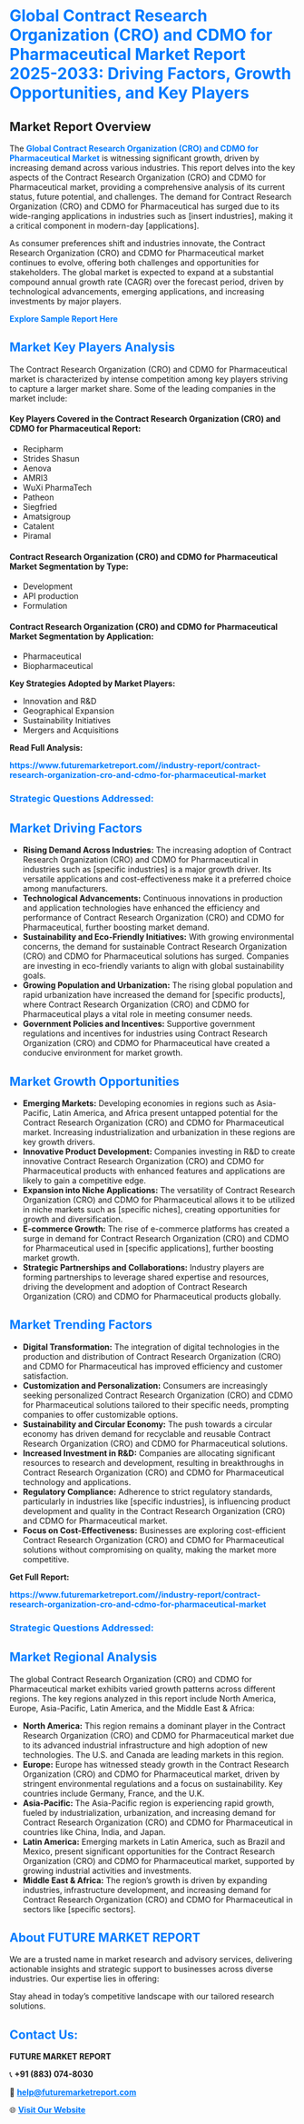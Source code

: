<h1 style="color: #007BFF;">Global Contract Research Organization (CRO) and CDMO for Pharmaceutical Market Report 2025-2033: Driving Factors, Growth Opportunities, and Key Players</h1>

<section id="overview">
<h2>Market Report Overview</h2>
<p>The <a href="https://www.futuremarketreport.com//industry-report/contract-research-organization-cro-and-cdmo-for-pharmaceutical-market" style="color: #007BFF; text-decoration: none;"><strong>Global Contract Research Organization (CRO) and CDMO for Pharmaceutical Market</strong></a> is witnessing significant growth, driven by increasing demand across various industries. This report delves into the key aspects of the Contract Research Organization (CRO) and CDMO for Pharmaceutical market, providing a comprehensive analysis of its current status, future potential, and challenges. The demand for Contract Research Organization (CRO) and CDMO for Pharmaceutical has surged due to its wide-ranging applications in industries such as [insert industries], making it a critical component in modern-day [applications].</p>
<p>As consumer preferences shift and industries innovate, the Contract Research Organization (CRO) and CDMO for Pharmaceutical market continues to evolve, offering both challenges and opportunities for stakeholders. The global market is expected to expand at a substantial compound annual growth rate (CAGR) over the forecast period, driven by technological advancements, emerging applications, and increasing investments by major players.</p>
</section>

<section id="overview">
<p><a href="https://www.futuremarketreport.com//request-sample/reportId=78591" style="color: #007BFF; text-decoration: none;"><strong>Explore Sample Report Here</strong></a></p>
</section>

<section id="key-players">
<h2 style="color: #007BFF;">Market Key Players Analysis</h2>
<p>The Contract Research Organization (CRO) and CDMO for Pharmaceutical market is characterized by intense competition among key players striving to capture a larger market share. Some of the leading companies in the market include:</p>
<h4>Key Players Covered in the Contract Research Organization (CRO) and CDMO for Pharmaceutical Report:</h4>
<ul><li>Recipharm</li><li>Strides Shasun</li><li>Aenova</li><li>AMRI3</li><li>WuXi PharmaTech</li><li>Patheon</li><li>Siegfried</li><li>Amatsigroup</li><li>Catalent</li><li>Piramal</li></ul>
<h4>Contract Research Organization (CRO) and CDMO for Pharmaceutical Market Segmentation by Type:</h4>
<ul><li>Development</li><li>API production</li><li>Formulation</li></ul>

<h4>Contract Research Organization (CRO) and CDMO for Pharmaceutical Market Segmentation by Application:</h4>
<ul><li>Pharmaceutical</li><li>Biopharmaceutical</li></ul>
<p><strong>Key Strategies Adopted by Market Players:</strong></p>
<ul>
<li>Innovation and R&D</li>
<li>Geographical Expansion</li>
<li>Sustainability Initiatives</li>
<li>Mergers and Acquisitions</li>
</ul>
</section>

<section>
<p><strong>Read Full Analysis: </strong></p><a href="https://www.futuremarketreport.com//industry-report/contract-research-organization-cro-and-cdmo-for-pharmaceutical-market" style="color: #007BFF; text-decoration: none;"><strong>https://www.futuremarketreport.com//industry-report/contract-research-organization-cro-and-cdmo-for-pharmaceutical-market</strong></a>
<h3 style="color: #007BFF;">Strategic Questions Addressed:</h3>
</section>

<section id="driving-factors">
<h2 style="color: #007BFF;">Market Driving Factors</h2>
<ul>
<li><strong>Rising Demand Across Industries:</strong> The increasing adoption of Contract Research Organization (CRO) and CDMO for Pharmaceutical in industries such as [specific industries] is a major growth driver. Its versatile applications and cost-effectiveness make it a preferred choice among manufacturers.</li>
<li><strong>Technological Advancements:</strong> Continuous innovations in production and application technologies have enhanced the efficiency and performance of Contract Research Organization (CRO) and CDMO for Pharmaceutical, further boosting market demand.</li>
<li><strong>Sustainability and Eco-Friendly Initiatives:</strong> With growing environmental concerns, the demand for sustainable Contract Research Organization (CRO) and CDMO for Pharmaceutical solutions has surged. Companies are investing in eco-friendly variants to align with global sustainability goals.</li>
<li><strong>Growing Population and Urbanization:</strong> The rising global population and rapid urbanization have increased the demand for [specific products], where Contract Research Organization (CRO) and CDMO for Pharmaceutical plays a vital role in meeting consumer needs.</li>
<li><strong>Government Policies and Incentives:</strong> Supportive government regulations and incentives for industries using Contract Research Organization (CRO) and CDMO for Pharmaceutical have created a conducive environment for market growth.</li>
</ul>
</section>

<section id="growth-opportunities">
<h2 style="color: #007BFF;">Market Growth Opportunities</h2>
<ul>
<li><strong>Emerging Markets:</strong> Developing economies in regions such as Asia-Pacific, Latin America, and Africa present untapped potential for the Contract Research Organization (CRO) and CDMO for Pharmaceutical market. Increasing industrialization and urbanization in these regions are key growth drivers.</li>
<li><strong>Innovative Product Development:</strong> Companies investing in R&D to create innovative Contract Research Organization (CRO) and CDMO for Pharmaceutical products with enhanced features and applications are likely to gain a competitive edge.</li>
<li><strong>Expansion into Niche Applications:</strong> The versatility of Contract Research Organization (CRO) and CDMO for Pharmaceutical allows it to be utilized in niche markets such as [specific niches], creating opportunities for growth and diversification.</li>
<li><strong>E-commerce Growth:</strong> The rise of e-commerce platforms has created a surge in demand for Contract Research Organization (CRO) and CDMO for Pharmaceutical used in [specific applications], further boosting market growth.</li>
<li><strong>Strategic Partnerships and Collaborations:</strong> Industry players are forming partnerships to leverage shared expertise and resources, driving the development and adoption of Contract Research Organization (CRO) and CDMO for Pharmaceutical products globally.</li>
</ul>
</section>

<section id="trending-factors">
<h2 style="color: #007BFF;">Market Trending Factors</h2>
<ul>
<li><strong>Digital Transformation:</strong> The integration of digital technologies in the production and distribution of Contract Research Organization (CRO) and CDMO for Pharmaceutical has improved efficiency and customer satisfaction.</li>
<li><strong>Customization and Personalization:</strong> Consumers are increasingly seeking personalized Contract Research Organization (CRO) and CDMO for Pharmaceutical solutions tailored to their specific needs, prompting companies to offer customizable options.</li>
<li><strong>Sustainability and Circular Economy:</strong> The push towards a circular economy has driven demand for recyclable and reusable Contract Research Organization (CRO) and CDMO for Pharmaceutical solutions.</li>
<li><strong>Increased Investment in R&D:</strong> Companies are allocating significant resources to research and development, resulting in breakthroughs in Contract Research Organization (CRO) and CDMO for Pharmaceutical technology and applications.</li>
<li><strong>Regulatory Compliance:</strong> Adherence to strict regulatory standards, particularly in industries like [specific industries], is influencing product development and quality in the Contract Research Organization (CRO) and CDMO for Pharmaceutical market.</li>
<li><strong>Focus on Cost-Effectiveness:</strong> Businesses are exploring cost-efficient Contract Research Organization (CRO) and CDMO for Pharmaceutical solutions without compromising on quality, making the market more competitive.</li>
</ul>
</section>

<section>
<p><strong>Get Full Report: </strong></p><a href="https://www.futuremarketreport.com//industry-report/contract-research-organization-cro-and-cdmo-for-pharmaceutical-market" style="color: #007BFF; text-decoration: none;"><strong>https://www.futuremarketreport.com//industry-report/contract-research-organization-cro-and-cdmo-for-pharmaceutical-market</strong></a>
<h3 style="color: #007BFF;">Strategic Questions Addressed:</h3>
</section>


<section id="regional-analysis">
<h2 style="color: #007BFF;">Market Regional Analysis</h2>
<p>The global Contract Research Organization (CRO) and CDMO for Pharmaceutical market exhibits varied growth patterns across different regions. The key regions analyzed in this report include North America, Europe, Asia-Pacific, Latin America, and the Middle East & Africa:</p>
<ul>
<li><strong>North America:</strong> This region remains a dominant player in the Contract Research Organization (CRO) and CDMO for Pharmaceutical market due to its advanced industrial infrastructure and high adoption of new technologies. The U.S. and Canada are leading markets in this region.</li>
<li><strong>Europe:</strong> Europe has witnessed steady growth in the Contract Research Organization (CRO) and CDMO for Pharmaceutical market, driven by stringent environmental regulations and a focus on sustainability. Key countries include Germany, France, and the U.K.</li>
<li><strong>Asia-Pacific:</strong> The Asia-Pacific region is experiencing rapid growth, fueled by industrialization, urbanization, and increasing demand for Contract Research Organization (CRO) and CDMO for Pharmaceutical in countries like China, India, and Japan.</li>
<li><strong>Latin America:</strong> Emerging markets in Latin America, such as Brazil and Mexico, present significant opportunities for the Contract Research Organization (CRO) and CDMO for Pharmaceutical market, supported by growing industrial activities and investments.</li>
<li><strong>Middle East & Africa:</strong> The region’s growth is driven by expanding industries, infrastructure development, and increasing demand for Contract Research Organization (CRO) and CDMO for Pharmaceutical in sectors like [specific sectors].</li>
</ul>
</section>

<footer>
<h2 style="color: #007BFF;">About FUTURE MARKET REPORT</h2>
<p>We are a trusted name in market research and advisory services, delivering actionable insights and strategic support to businesses across diverse industries. Our expertise lies in offering:</p>

<p>Stay ahead in today’s competitive landscape with our tailored research solutions.</p>

<h2 style="color: #007BFF;">Contact Us:</h2>
<p><strong>FUTURE MARKET REPORT</strong></p>
<p>📞 <strong>+91 (883) 074-8030</strong></p>
<p>📧 <strong><a href="mailto:help@futuremarketreport.com" style="color: #007BFF;">help@futuremarketreport.com</a></strong></p>
<p>🌐 <strong><a href="https://www.futuremarketreport.com/" style="color: #007BFF;">Visit Our Website</a></strong></p>
</footer>